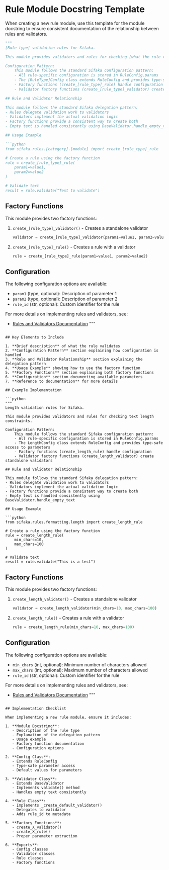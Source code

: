 # Rule Module Docstring Template

When creating a new rule module, use this template for the module docstring to ensure consistent documentation of the relationship between rules and validators.

```python
"""
[Rule type] validation rules for Sifaka.

This module provides validators and rules for checking [what the rule validates].

Configuration Pattern:
    This module follows the standard Sifaka configuration pattern:
    - All rule-specific configuration is stored in RuleConfig.params
    - The [RuleType]Config class extends RuleConfig and provides type-safe access to parameters
    - Factory functions (create_[rule_type]_rule) handle configuration
    - Validator factory functions (create_[rule_type]_validator) create standalone validators

## Rule and Validator Relationship

This module follows the standard Sifaka delegation pattern:
- Rules delegate validation work to validators
- Validators implement the actual validation logic
- Factory functions provide a consistent way to create both
- Empty text is handled consistently using BaseValidator.handle_empty_text

## Usage Example

```python
from sifaka.rules.[category].[module] import create_[rule_type]_rule

# Create a rule using the factory function
rule = create_[rule_type]_rule(
    param1=value1,
    param2=value2
)

# Validate text
result = rule.validate("Text to validate")
```

## Factory Functions

This module provides two factory functions:

1. `create_[rule_type]_validator()` - Creates a standalone validator
   ```python
   validator = create_[rule_type]_validator(param1=value1, param2=value2)
   ```

2. `create_[rule_type]_rule()` - Creates a rule with a validator
   ```python
   rule = create_[rule_type]_rule(param1=value1, param2=value2)
   ```

## Configuration

The following configuration options are available:

- `param1` (type, optional): Description of parameter 1
- `param2` (type, optional): Description of parameter 2
- `rule_id` (str, optional): Custom identifier for the rule

For more details on implementing rules and validators, see:
- [Rules and Validators Documentation](../../docs/rules_and_validators.md)
"""
```

## Key Elements to Include

1. **Brief description** of what the rule validates
2. **Configuration Pattern** section explaining how configuration is handled
3. **Rule and Validator Relationship** section explaining the delegation pattern
4. **Usage Example** showing how to use the factory function
5. **Factory Functions** section explaining both factory functions
6. **Configuration** section documenting available parameters
7. **Reference to documentation** for more details

## Example Implementation

```python
"""
Length validation rules for Sifaka.

This module provides validators and rules for checking text length constraints.

Configuration Pattern:
    This module follows the standard Sifaka configuration pattern:
    - All rule-specific configuration is stored in RuleConfig.params
    - The LengthConfig class extends RuleConfig and provides type-safe access to parameters
    - Factory functions (create_length_rule) handle configuration
    - Validator factory functions (create_length_validator) create standalone validators

## Rule and Validator Relationship

This module follows the standard Sifaka delegation pattern:
- Rules delegate validation work to validators
- Validators implement the actual validation logic
- Factory functions provide a consistent way to create both
- Empty text is handled consistently using BaseValidator.handle_empty_text

## Usage Example

```python
from sifaka.rules.formatting.length import create_length_rule

# Create a rule using the factory function
rule = create_length_rule(
    min_chars=10,
    max_chars=100
)

# Validate text
result = rule.validate("This is a test")
```

## Factory Functions

This module provides two factory functions:

1. `create_length_validator()` - Creates a standalone validator
   ```python
   validator = create_length_validator(min_chars=10, max_chars=100)
   ```

2. `create_length_rule()` - Creates a rule with a validator
   ```python
   rule = create_length_rule(min_chars=10, max_chars=100)
   ```

## Configuration

The following configuration options are available:

- `min_chars` (int, optional): Minimum number of characters allowed
- `max_chars` (int, optional): Maximum number of characters allowed
- `rule_id` (str, optional): Custom identifier for the rule

For more details on implementing rules and validators, see:
- [Rules and Validators Documentation](../../docs/rules_and_validators.md)
"""
```

## Implementation Checklist

When implementing a new rule module, ensure it includes:

1. **Module Docstring**:
   - Description of the rule type
   - Explanation of the delegation pattern
   - Usage example
   - Factory function documentation
   - Configuration options

2. **Config Class**:
   - Extends RuleConfig
   - Type-safe parameter access
   - Default values for parameters

3. **Validator Class**:
   - Extends BaseValidator
   - Implements validate() method
   - Handles empty text consistently

4. **Rule Class**:
   - Implements _create_default_validator()
   - Delegates to validator
   - Adds rule_id to metadata

5. **Factory Functions**:
   - create_X_validator()
   - create_X_rule()
   - Proper parameter extraction

6. **Exports**:
   - Config classes
   - Validator classes
   - Rule classes
   - Factory functions

